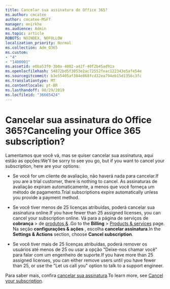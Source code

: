 ```yaml
---
title: Cancelar sua assinatura do Office 365?
ms.author: cmcatee
author: cmcatee-MSFT
manager: mnirkhe
ms.audience: Admin
ms.topic: article
ROBOTS: NOINDEX, NOFOLLOW
localization_priority: Normal
ms.collection: Adm_O365
ms.custom:
- "4"
- "1400001"
ms.assetid: e0ba53f0-3b0a-4082-a42f-40f2b45ad91a
ms.openlocfilehash: 54872bd5f3053e2ac72552feac122343e5afe54e
ms.sourcegitcommit: b3e55405af384e868fcd32ea794eb15d1356c3fc
ms.translationtype: MT
ms.contentlocale: pt-BR
ms.lasthandoff: 08/29/2019
ms.locfileid: "36665424"
---
```

# <a name="canceling-your-office-365-subscription"></a><span data-ttu-id="37cde-102">Cancelar sua assinatura do Office 365?</span><span class="sxs-lookup"><span data-stu-id="37cde-102">Canceling your Office 365 subscription?</span></span>

<span data-ttu-id="37cde-103">Lamentamos que você vá, mas se quiser cancelar sua assinatura, aqui estão as opções:</span><span class="sxs-lookup"><span data-stu-id="37cde-103">We'll be sorry to see you go, but if you want to cancel your subscription, here are your options:</span></span>
  
- <span data-ttu-id="37cde-104">Se você for um cliente de avaliação, não haverá nada para cancelar.</span><span class="sxs-lookup"><span data-stu-id="37cde-104">If you are a trial customer, there is nothing to cancel.</span></span> <span data-ttu-id="37cde-105">As assinaturas de avaliação expiram automaticamente, a menos que você forneça um método de pagamento.</span><span class="sxs-lookup"><span data-stu-id="37cde-105">Trial subscriptions expire automatically unless you provide a payment method.</span></span>

- <span data-ttu-id="37cde-106">Se você tiver menos de 25 licenças atribuídas, poderá cancelar sua assinatura online.</span><span class="sxs-lookup"><span data-stu-id="37cde-106">If you have fewer than 25 assigned licenses, you can cancel your subscription online.</span></span> <span data-ttu-id="37cde-107">Vá para a página de serviços de **cobrança** \> de [produtos &](https://go.microsoft.com/fwlink/p/?linkid=842054) .</span><span class="sxs-lookup"><span data-stu-id="37cde-107">Go to the **Billing** \> [Products & services](https://go.microsoft.com/fwlink/p/?linkid=842054) page.</span></span> <span data-ttu-id="37cde-108">Na seção **configurações & ações** , escolha **cancelar assinatura**.</span><span class="sxs-lookup"><span data-stu-id="37cde-108">In the **Settings & Actions** section, choose **Cancel subscription**.</span></span>

- <span data-ttu-id="37cde-109">Se você tiver mais de 25 licenças atribuídas, poderá remover os usuários até menos de 25 ou usar a opção "Deixe-nos chamar você" para falar com um engenheiro de suporte.</span><span class="sxs-lookup"><span data-stu-id="37cde-109">If you have more than 25 assigned licenses, you can either remove users until you have fewer than 25, or use the "Let us call you" option to talk to a support engineer.</span></span>

<span data-ttu-id="37cde-110">Para saber mais, confira [cancelar sua assinatura](https://docs.microsoft.com/office365/admin/subscriptions-and-billing/cancel-your-subscription).</span><span class="sxs-lookup"><span data-stu-id="37cde-110">To learn more, see [Cancel your subscription](https://docs.microsoft.com/office365/admin/subscriptions-and-billing/cancel-your-subscription).</span></span>